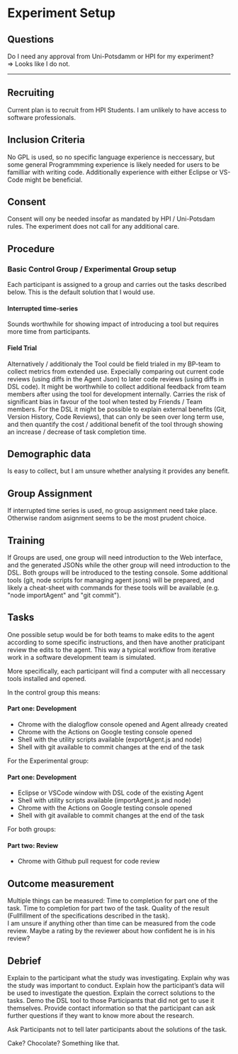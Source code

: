 # Experiment Setup

## Questions

Do I need any approval from Uni-Potsdamm or HPI for my experiment?  
=> Looks like I do not.

---

## Recruiting

Current plan is to recruit from HPI Students. I am unlikely to have access to software professionals.

## Inclusion Criteria

No GPL is used, so no specific language experience is neccessary, but some general Programmming experience is likely needed for users to be familliar with writing code. Additionally experience with either Eclipse or VS-Code might be beneficial.

## Consent

Consent will ony be needed insofar as mandated by HPI / Uni-Potsdam rules. The experiment does not call for any additional care.

## Procedure

### Basic Control Group / Experimental Group setup

Each participant is assigned to a group and carries out the tasks described below.
This is the default solution that I would use.

#### Interrupted time-series

Sounds worthwhile for showing impact of introducing a tool but requires more time from participants.  

#### Field Trial

Alternatively / additionaly the Tool could be field trialed in my BP-team to collect metrics from extended use. Expecially comparing out current code reviews (using diffs in the Agent Json) to later code reviews (using diffs in DSL code).
It might be worthwhile to collect additional feedback from team members after using the tool for development internally. Carries the risk of significant bias in favour of the tool when tested by Friends / Team members.
For the DSL it might be possible to explain external benefits (Git, Version History, Code Reviews), that can only be seen over long term use, and then quantify the cost / additional benefit of the tool through showing an increase / decrease of task completion time.

## Demographic data

Is easy to collect, but I am unsure whether analysing it provides any benefit.

## Group Assignment

If interrupted time series is used, no group assignment need take place. Otherwise random asignment seems to be the most prudent choice.

## Training

If Groups are used, one group will need introduction to the Web interface, and the generated JSONs while the other group will need introduction to the DSL.
Both groups will be introduced to the testing console.
Some additional tools (git, node scripts for managing agent jsons) will be prepared, and likely a cheat-sheet with commands for these tools will be available (e.g. "node importAgent" and "git commit").

## Tasks

One possible setup would be for both teams to make edits to the agent according to some specific instructions, and then have another praticipant review the edits to the agent. This way a typical workflow from iterative work in a software development team is simulated.

More specifically, each participant will find a computer with all neccessary tools installed and opened. 

In the control group this means:  
#### Part one: Development  
 - Chrome with the dialogflow console opened and Agent allready created  
 - Chrome with the Actions on Google testing console opened  
 - Shell with the utility scripts available (exportAgent.js and node)  
 - Shell with git available to commit changes at the end of the task

For the Experimental group:  
#### Part one: Development    
 - Eclipse or VSCode window with DSL code of the existing Agent  
 - Shell with utility scripts available (importAgent.js and node)
 - Chrome with the Actions on Google testing console opened
 - Shell with git available to commit changes at the end of the task

For both groups:  
#### Part two: Review  
 - Chrome  with Github pull request for code review

## Outcome measurement

Multiple things can be measured:
Time to completion for part one of the task.
Time to completion for part two of the task.
Quality of the result (Fullfillment of the specifications described in the task).  
I am unsure if anything other than time can be measured from the code review. Maybe a rating by the reviewer about how confident he is in his review?

## Debrief

Explain to the participant what the study was investigating.
Explain why was the study was important to conduct.
Explain how the participant’s data will be used to investigate the question.
Explain the correct solutions to the tasks.
Demo the DSL tool to those Participants that did not get to use it themselves.
Provide contact information so that the participant can ask further questions if they want to know more about the research.

Ask Participants not to tell later participants about the solutions of the task.

Cake? Chocolate? Something like that.
